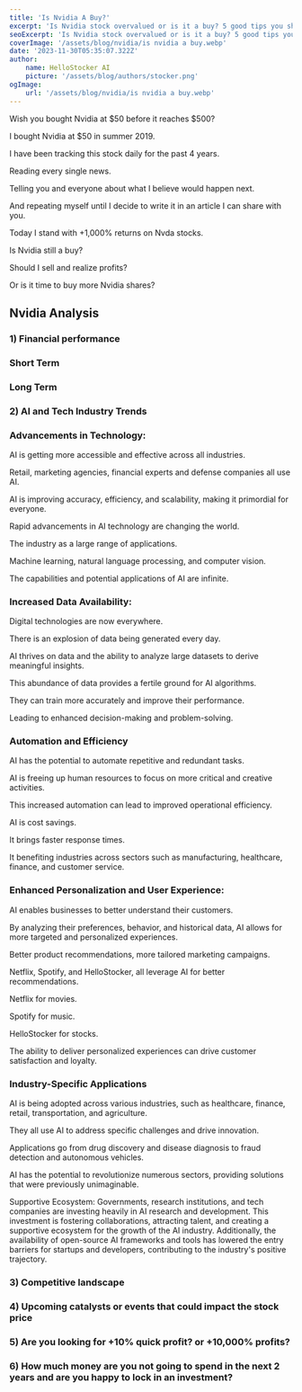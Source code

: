 ```yaml
---
title: 'Is Nvidia A Buy?'
excerpt: 'Is Nvidia stock overvalued or is it a buy? 5 good tips you should know right now'
seoExcerpt: 'Is Nvidia stock overvalued or is it a buy? 5 good tips you should know right now'
coverImage: '/assets/blog/nvidia/is nvidia a buy.webp'
date: '2023-11-30T05:35:07.322Z'
author:
    name: HelloStocker AI
    picture: '/assets/blog/authors/stocker.png'
ogImage:
    url: '/assets/blog/nvidia/is nvidia a buy.webp'
---
```



Wish you bought Nvidia at $50 before it reaches $500?

I bought Nvidia at $50 in summer 2019.

I have been tracking this stock daily for the past 4 years.  

Reading every single news.

Telling you and everyone about what I believe would happen next.

And repeating myself until I decide to write it in an article I can share with you.

Today I stand with +1,000% returns on Nvda stocks.

Is Nvidia still a buy? 

Should I sell and realize profits? 

Or is it time to buy more Nvidia shares?


## Nvidia Analysis

### 1) Financial performance

### Short Term

### Long Term


### 2) AI and Tech Industry Trends

### Advancements in Technology: 

AI is getting more accessible and effective across all industries.

Retail, marketing agencies, financial experts and defense companies all use AI.

AI is improving accuracy, efficiency, and scalability, making it primordial for everyone.

Rapid advancements in AI technology are changing the world.

The industry as a large range of applications.

Machine learning, natural language processing, and computer vision.

The capabilities and potential applications of AI are infinite.

### Increased Data Availability: 

Digital technologies are now everywhere.

There is an explosion of data being generated every day. 

AI thrives on data and the ability to analyze large datasets to derive meaningful insights. 

This abundance of data provides a fertile ground for AI algorithms.

They can train more accurately and improve their performance.

Leading to enhanced decision-making and problem-solving.

### Automation and Efficiency

AI has the potential to automate repetitive and redundant tasks.

AI is freeing up human resources to focus on more critical and creative activities. 

This increased automation can lead to improved operational efficiency.

AI is cost savings.

It brings faster response times.

It benefiting industries across sectors such as manufacturing, healthcare, finance, and customer service.

### Enhanced Personalization and User Experience: 

AI enables businesses to better understand their customers.

By analyzing their preferences, behavior, and historical data, AI allows for more targeted and personalized experiences.

Better product recommendations, more tailored marketing campaigns. 

Netflix, Spotify, and HelloStocker, all leverage AI for better recommendations.

Netflix for movies.

Spotify for music.

HelloStocker for stocks.

The ability to deliver personalized experiences can drive customer satisfaction and loyalty.


### Industry-Specific Applications

AI is being adopted across various industries, such as healthcare, finance, retail, transportation, and agriculture.

They all use AI to address specific challenges and drive innovation. 

Applications go from drug discovery and disease diagnosis to fraud detection and autonomous vehicles.

AI has the potential to revolutionize numerous sectors, providing solutions that were previously unimaginable.

Supportive Ecosystem: Governments, research institutions, and tech companies are investing heavily in AI research and development. This investment is fostering collaborations, attracting talent, and creating a supportive ecosystem for the growth of the AI industry. Additionally, the availability of open-source AI frameworks and tools has lowered the entry barriers for startups and developers, contributing to the industry's positive trajectory.




### 3) Competitive landscape


### 4) Upcoming catalysts or events that could impact the stock price



### 5) Are you looking for +10% quick profit? or +10,000% profits?

### 6) How much money are you not going to spend in the next 2 years and are you happy to lock in an investment?



